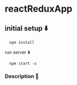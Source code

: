 # reactReduxApp

## initial setup :arrow_down:
``` 
  npm install
```
run server :arrow_down:
``` 
  npm start -s 
```

### **Description** :snail:
